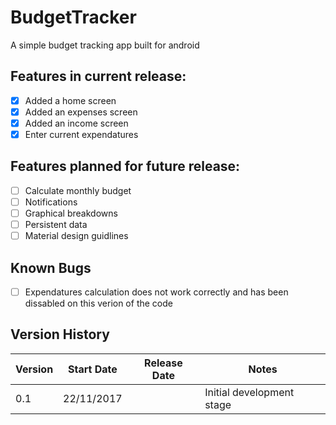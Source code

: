 # BudgetTracker
A simple budget tracking app built for android

## Features in current release:
- [X] Added a home screen
- [X] Added an expenses screen
- [X] Added an income screen
- [X] Enter current expendatures

## Features planned for future release:
- [ ] Calculate monthly budget
- [ ] Notifications
- [ ] Graphical breakdowns
- [ ] Persistent data
- [ ] Material design guidlines

## Known Bugs
- [ ] Expendatures calculation does not work correctly and has been dissabled on this verion of the code

## Version History
Version | Start Date | Release Date | Notes
------------ | ------------- | ------------- | -------------
0.1 | 22/11/2017 |  | Initial development stage

